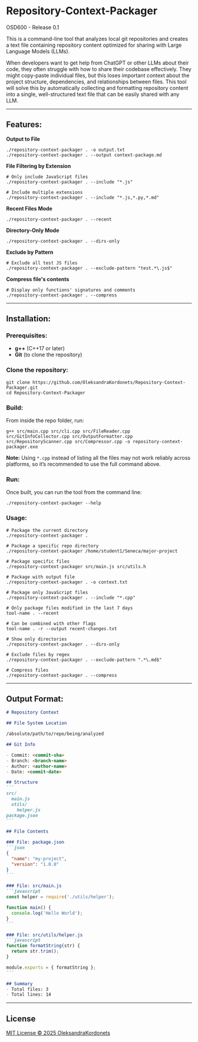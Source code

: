 # Repository-Context-Packager
OSD600 - Release 0.1

This is a command-line tool that analyzes local git repositories and creates a text file containing repository content optimized for sharing with Large Language Models (LLMs).

When developers want to get help from ChatGPT or other LLMs about their code, they often struggle with how to share their codebase effectively. They might copy-paste individual files, but this loses important context about the project structure, dependencies, and relationships between files. This tool will solve this by automatically collecting and formatting repository content into a single, well-structured text file that can be easily shared with any LLM.

---

## Features:

**Output to File**  
```
./repository-context-packager . -o output.txt
./repository-context-packager . --output context-package.md
```
**File Filtering by Extension**  
```
# Only include JavaScript files
./repository-context-packager . --include "*.js"

# Include multiple extensions
./repository-context-packager . --include "*.js,*.py,*.md"
```
**Recent Files Mode**
```
./repository-context-packager . --recent
```
**Directory-Only Mode**
```
./repository-context-packager . --dirs-only
```
**Exclude by Pattern**
```
# Exclude all test JS files
./repository-context-packager . --exclude-pattern "test.*\.js$"
```
**Compress file's contents**
```
# Display only functions' signatures and comments
./repository-context-packager . --compress
```

---

## Installation:

### Prerequisites:
- **g++** (C++17 or later)
- **Git** (to clone the repository)

### Clone the repository:
```
git clone https://github.com/OleksandraKordonets/Repository-Context-Packager.git
cd Repository-Context-Packager
```

### Build:
From inside the repo folder, run:
```
g++ src/main.cpp src/cli.cpp src/FileReader.cpp src/GitInfoCollector.cpp src/OutputFormatter.cpp src/RepositoryScanner.cpp src/Compressor.cpp -o repository-context-packager.exe
```
**Note:** Using `*.cpp` instead of listing all the files may not work reliably across platforms, so it’s recommended to use the full command above.

### Run:
Once built, you can run the tool from the command line:
```
./repository-context-packager --help
```

### Usage:
```
# Package the current directory
./repository-context-packager .

# Package a specific repo directory
./repository-context-packager /home/student1/Seneca/major-project

# Package specific files
./repository-context-packager src/main.js src/utils.h

# Package with output file
./repository-context-packager . -o context.txt

# Package only JavaScript files
./repository-context-packager . --include "*.cpp"

# Only package files modified in the last 7 days
tool-name . --recent

# Can be combined with other flags
tool-name . -r --output recent-changes.txt

# Show only directories
./repository-context-packager . --dirs-only

# Exclude files by regex
./repository-context-packager . --exclude-pattern ".*\.md$"

# Compress files
./repository-context-packager . --compress
```

---

## Output Format:
````markdown
# Repository Context

## File System Location

/absolute/path/to/repo/being/analyzed

## Git Info

- Commit: <commit-sha>
- Branch: <branch-name>
- Author: <author-name>
- Date: <commit-date>

## Structure
```
src/
  main.js
  utils/
    helper.js
package.json
```

## File Contents

### File: package.json
```json
{
  "name": "my-project",
  "version": "1.0.0"
}
```

### File: src/main.js
```javascript
const helper = require('./utils/helper');

function main() {
  console.log('Hello World');
}
```

### File: src/utils/helper.js
```javascript
function formatString(str) {
  return str.trim();
}

module.exports = { formatString };
```

## Summary
- Total files: 3
- Total lines: 14
````

---

##  License

[MIT License © 2025 OleksandraKordonets](https://github.com/OleksandraKordonets/Repository-Context-Packager/blob/main/LICENSE)
